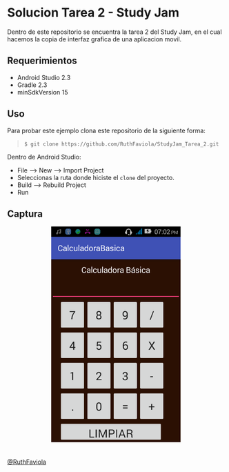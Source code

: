 # Solucion Tarea 2 - Study Jam

Dentro de este repositorio se encuentra la tarea 2 del Study Jam, en el cual
hacemos la copia de interfaz grafica de una aplicacion movil.

## Requerimientos

  * Android Studio 2.3
  * Gradle 2.3
  * minSdkVersion 15

## Uso

Para probar este ejemplo clona este repositorio de la siguiente forma:
>
>     $ git clone https://github.com/RuthFaviola/StudyJam_Tarea_2.git

Dentro de Android Studio:

* File --> New --> Import Project
* Seleccionas la ruta donde hiciste el `clone` del proyecto.
* Build --> Rebuild Project
* Run

## Captura

<div align="center">
    <center>
        <img src="capturacalculadora.png" width="300">
    </center>
</div>
<br><br>
<a href="https://github.com/RuthFaviola/StudyJam_Tarea_2.git" target="_blank">@RuthFaviola</a>
